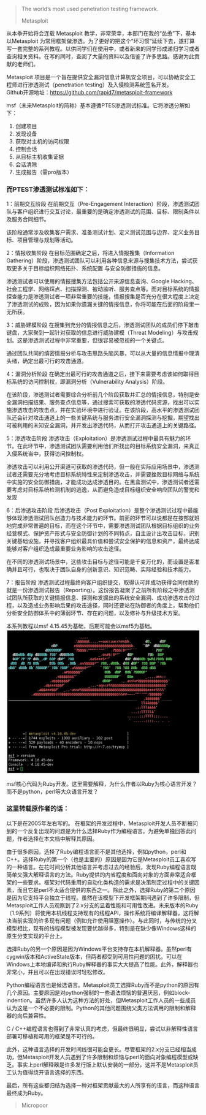 >   The world’s most used penetration testing framework.  
> 
>   Metasploit

从本季开始将会连载 Metasploit 教学，非常荣幸，本部门在我的“怂恿”下，基本以Metasploit 为常用框架做渗透。为了更好的把这个“坏习惯”延续下去，遂打算写一套完整的系列教程。以供同学们在使用中，或者新来的同学形成递归学习或者查询相关资料。在写的同时，查阅了大量的资料以及借鉴了许多思路。感谢为此贡献的老师们。

Metasploit 项目是一个旨在提供安全漏洞信息计算机安全项目，可以协助安全工程师进行渗透测试（penetration testing）及入侵检测系统签名开发。  
Github开源地址：https://github.com/rapid7/metasploit-framework

msf（未来Metasploit的简称）基本遵循PTES渗透测试标准。它将渗透分解如下：

1. 创建项目
2. 发现设备
3. 获取对主机的访问权限
4. 控制会话
5. 从目标主机收集证据
6. 会话清除
7. 生成报告（需pro版本）

### 而PTEST渗透测试标准如下：

1：前期交互阶段
在前期交互（Pre-Engagement Interaction）阶段，渗透测试团队与客户组织进行交互讨论，最重要的是确定渗透测试的范围、目标、限制条件以及服务合同细节。

该阶段通常涉及收集客户需求、准备测试计划、定义测试范围与边界、定义业务目标、项目管理与规划等活动。

2：情报收集阶段
在目标范围确定之后，将进入情报搜集（Information Gathering）阶段，渗透测试团队可以利用各种信息来源与搜集技术方法，尝试获取更多关于目标组织网络拓扑、系统配置
与安全防御措施的信息。

渗透测试者可以使用的情报搜集方法包括公开来源信息查询、Google Hacking、社会工程学、网络踩点、扫描探测、被动监听、服务查点等。而对目标系统的情报探查能力是渗透测试者一项非常重要的技能，情报搜集是否充分在很大程度上决定了渗透测试的成败，因为如果你遗漏关键的情报信息，你将可能在后面的阶段里一无所获。

3：威胁建模阶段
在搜集到充分的情报信息之后，渗透测试团队的成员们停下敲击键盘，大家聚到一起针对获取的信息进行威胁建模（Threat Modeling）与攻击规划。这是渗透测试过程中非常重要，但很容易被忽视的一个关键点。

通过团队共同的缜密情报分析与攻击思路头脑风暴，可以从大量的信息情报中理清头绪，确定出最可行的攻击通道。

4：漏洞分析阶段
在确定出最可行的攻击通道之后，接下来需要考虑该如何取得目标系统的访问控制权，即漏洞分析（Vulnerability Analysis）阶段。

在该阶段，渗透测试者需要综合分析前几个阶段获取并汇总的情报信息，特别是安全漏洞扫描结果、服务查点信息等，通过搜索可获取的渗透代码资源，找出可以实施渗透攻击的攻击点，并在实验环境中进行验证。在该阶段，高水平的渗透测试团队还会针对攻击通道上的一些关键系统与服务进行安全漏洞探测与挖掘，期望找出可被利用的未知安全漏洞，并开发出渗透代码，从而打开攻击通道上的关键路径。

5：渗透攻击阶段
渗透攻击（Exploitation）是渗透测试过程中最具有魅力的环节。在此环节中，渗透测试团队需要利用他们所找出的目标系统安全漏洞，来真正入侵系统当中，获得访问控制权。

渗透攻击可以利用公开渠道可获取的渗透代码，但一般在实际应用场景中，渗透测试者还需要充分地考虑目标系统特性来定制渗透攻击，并需要挫败目标网络与系统中实施的安全防御措施，才能成功达成渗透目的。在黑盒测试中，渗透测试者还需要考虑对目标系统检测机制的逃逸，从而避免造成目标组织安全响应团队的警觉和发现

6：后渗透攻击阶段
后渗透攻击（Post Exploitation）是整个渗透测试过程中最能够体现渗透测试团队创造力与技术能力的环节。前面的环节可以说都是在按部就班地完成非常普遍的目标，而在这个环节中，需要渗透测试团队根据目标组织的业务经营模式、保护资产形式与安全防御计划的不同特点，自主设计出攻击目标，识别关键基础设施，并寻找客户组织最具价值和尝试安全保护的信息和资产，最终达成能够对客户组织造成最重要业务影响的攻击途径。

在不同的渗透测试场景中，这些攻击目标与途径可能是千变万化的，而设置是否准确并且可行，也取决于团队自身的创新意识、知识范畴、实际经验和技术能力。

7：报告阶段
渗透测试过程最终向客户组织提交，取得认可并成功获得合同付款的就是一份渗透测试报告（Reporting）。这份报告凝聚了之前所有阶段之中渗透测试团队所获取的关键情报信息、探测和发掘出的系统安全漏洞、成功渗透攻击的过程，以及造成业务影响后果的攻击途径，同时还要站在防御者的角度上，帮助他们分析安全防御体系中的薄弱环节、存在的问题，以及修补与升级技术方案。

本系列教程以msf 4.15.45为基础，后期可能会以msf5为基础。  
![](/img/37bb6bcff95bfb01c8a447d8d4bc717b.jpg)

msf核心代码为Ruby开发。这里需要解释，为什么作者以Ruby为核心语言开发？而不是python，perl等大众语言开发？

### 这里转载原作者的话：  

以下是在2005年左右写的。
在框架的开发过程中，Metasploit开发人员不断被问到的一个反复出现的问题是为什么选择Ruby作为编程语言。为避免单独回答此问题，作者选择在本文档中解释其原因。

由于很多原因，选择了Ruby编程语言而不是其他选择，例如python，perl和C++。选择Ruby的第一个（也是主要的）原因是因为它是Metasploit员工喜欢写的一种语言。在花时间分析其他语言并考虑过去的经验后，发现Ruby编程语言既简单又强大解释语言的方法。Ruby提供的内省程度和面向对象的方面非常适合框架的一些要求。框架对代码重用的自动化类构造的需求是决策制定过程中的关键因素，而且它是perl不太适合提供的东西之一。除此之外，选择Ruby的第二个原因是因为它支持平台独立于线程。虽然在该模型下开发框架期间遇到了许多限制，但Metasploit工作人员观察到了2.x分支的显着性能和可用性改进。未来版本的Ruby（1.9系列）将使用本机线程支持现有的线程API，操作系统将编译解释器，这将解决当前实现的许多现有问题（例如允许使用阻塞操作）。与此同时，与传统的分叉模型相比，现有的线程模型被发现要优越得多，特别是在缺少像Windows这样的原生分支实现的平台上。

选择Ruby的另一个原因是因为Windows平台支持存在本机解释器。虽然perl有cygwin版本和ActiveState版本，但两者都受到可用性问题的困扰。可以在Windows上本地编译和执行Ruby解释器的事实大大提高了性能。此外，解释器也非常小，并且可以在出现错误时轻松修改。

Python编程语言也是候选语言。Metasploit员工选择Ruby而不是python的原因有几个原因。主要原因是对python强制的一些语法烦恼的普遍厌恶，例如block-indention。虽然许多人认为这种方法的好处，但Metasploit工作人员的一些成员认为这是一个不必要的限制。Python的其他问题围绕父类方法调用的限制和解释器的向后兼容性。

 C / C++编程语言也得到了非常认真的考虑，但最终很明显，尝试以非解释性语言部署可移植和可用的框架是不可行的。

此外，这种语言选择的开发时间线很可能会更长。尽管框架的2.x分支已经相当成功，但Metasploit开发人员遇到了许多限制和烦恼与perl的面向对象编程模型或缺乏。事实上perl解释器是许多发行版上默认安装的一部分，这并不是Metasploit员工认为值得绕开语言选择的东西。

最后，所有这些都归结为选择一种对框架贡献最大的人所享有的语言，而这种语言最终成为Ruby。

>   Micropoor
